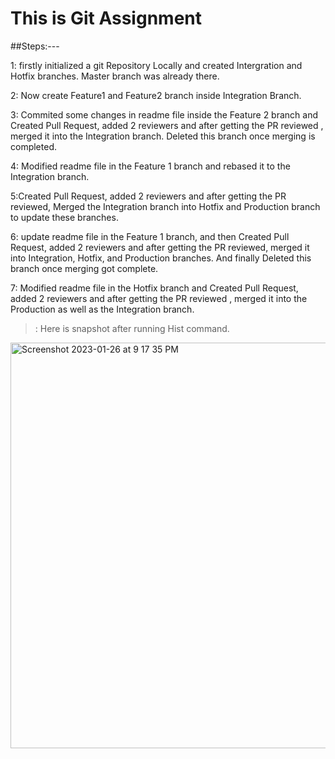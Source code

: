 # This is Git Assignment

##Steps:---





1: firstly initialized a git Repository Locally and created Intergration and Hotfix branches. Master branch was already there.

2: Now create Feature1 and Feature2 branch inside Integration Branch.

3: Commited some changes in readme file inside the Feature 2 branch and Created Pull Request, added 2 reviewers and after getting the PR reviewed , merged it into the Integration branch. Deleted this branch once merging is completed.

4: Modified readme file in the Feature 1 branch and rebased it to the Integration branch.

5:Created Pull Request, added 2 reviewers and after getting the PR reviewed, Merged the Integration branch into Hotfix and Production branch to update these branches.

6: update readme file in the Feature 1 branch, and then Created Pull Request, added 2 reviewers and after getting the PR reviewed, merged it into Integration, Hotfix, and Production branches. And finally Deleted this branch once merging got complete.

7: Modified readme file in the Hotfix branch and Created Pull Request, added 2 reviewers and after getting the PR reviewed , merged it into the Production as well as the Integration branch.

>: Here is snapshot after running Hist command.

<img width="649" alt="Screenshot 2023-01-26 at 9 17 35 PM" src="https://user-images.githubusercontent.com/122517727/214881837-a7228f23-8abb-4bff-9e40-9bdd8b4aa51e.png">
